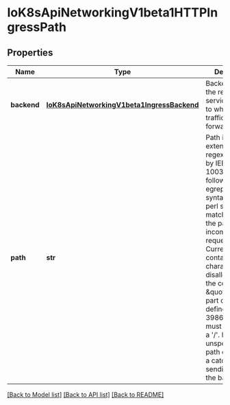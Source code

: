 # IoK8sApiNetworkingV1beta1HTTPIngressPath

## Properties
Name | Type | Description | Notes
------------ | ------------- | ------------- | -------------
**backend** | [**IoK8sApiNetworkingV1beta1IngressBackend**](IoK8sApiNetworkingV1beta1IngressBackend.md) | Backend defines the referenced service endpoint to which the traffic will be forwarded to. | 
**path** | **str** | Path is an extended POSIX regex as defined by IEEE Std 1003.1, (i.e this follows the egrep/unix syntax, not the perl syntax) matched against the path of an incoming request. Currently it can contain characters disallowed from the conventional \&quot;path\&quot; part of a URL as defined by RFC 3986. Paths must begin with a &#39;/&#39;. If unspecified, the path defaults to a catch all sending traffic to the backend. | [optional] 

[[Back to Model list]](../README.md#documentation-for-models) [[Back to API list]](../README.md#documentation-for-api-endpoints) [[Back to README]](../README.md)


